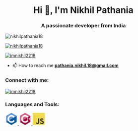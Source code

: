 <h1 align="center">Hi 👋, I'm Nikhil Pathania</h1>
<h3 align="center">A passionate developer from India</h3>

<p align="left"> <img src="https://komarev.com/ghpvc/?username=nikhilpathania18&label=Profile%20views&color=0e75b6&style=flat" alt="nikhilpathania18" /> </p>

<p align="left"> <a href="https://github.com/ryo-ma/github-profile-trophy"><img src="https://github-profile-trophy.vercel.app/?username=nikhilpathania18" alt="nikhilpathania18" /></a> </p>

<p align="left"> <a href="https://twitter.com/imnikhil2218" target="blank"><img src="https://img.shields.io/twitter/follow/imnikhil2218?logo=twitter&style=for-the-badge" alt="imnikhil2218" /></a> </p>

- 📫 How to reach me **pathania.nikhil.18@gmail.com**

<h3 align="left">Connect with me:</h3>
<p align="left">
<a href="https://twitter.com/imnikhil2218" target="blank"><img align="center" src="https://raw.githubusercontent.com/rahuldkjain/github-profile-readme-generator/master/src/images/icons/Social/twitter.svg" alt="imnikhil2218" height="30" width="40" /></a>
</p>

<h3 align="left">Languages and Tools:</h3>
<p align="left"> <a href="https://www.cprogramming.com/" target="_blank"> <img src="https://raw.githubusercontent.com/devicons/devicon/master/icons/c/c-original.svg" alt="c" width="40" height="40"/> </a> <a href="https://www.w3schools.com/cpp/" target="_blank"> <img src="https://raw.githubusercontent.com/devicons/devicon/master/icons/cplusplus/cplusplus-original.svg" alt="cplusplus" width="40" height="40"/> </a> <a href="https://developer.mozilla.org/en-US/docs/Web/JavaScript" target="_blank"> <img src="https://raw.githubusercontent.com/devicons/devicon/master/icons/javascript/javascript-original.svg" alt="javascript" width="40" height="40"/> </a> </p>

